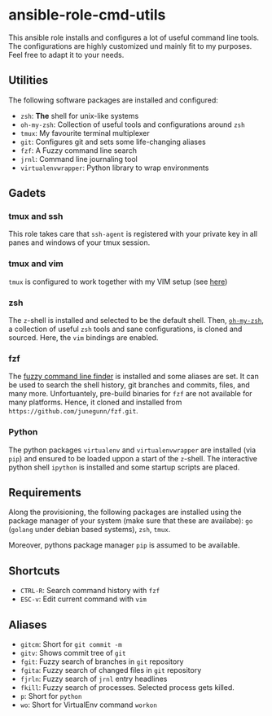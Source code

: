 # ansible-role-cmd-utils

This ansible role installs and configures a lot of useful command line
tools. The configurations are highly customized und mainly fit to my
purposes. Feel free to adapt it to your needs.

## Utilities

The following software packages are installed and configured:

- `zsh`: **The** shell for unix-like systems
- `oh-my-zsh`: Collection of useful tools and configurations around `zsh`
- `tmux`: My favourite terminal multiplexer
- `git`: Configures git and sets some life-changing aliases
- `fzf`: A Fuzzy command line search
- `jrnl`: Command line journaling tool
- `virtualenvwrapper`: Python library to wrap environments

## Gadets

### tmux and ssh

This role takes care that `ssh-agent` is registered with your private
key in all panes and windows of your tmux session.

### tmux and vim

`tmux` is configured to work together with my VIM setup (see
[here](https://github.com/windisch/vim))

### zsh

The `z`-shell is installed and selected to be the default shell. Then,
[`oh-my-zsh`](http://github.com/robbyrussel/oh-my-zsh), a collection
of useful `zsh` tools and sane configurations, is cloned and sourced.
Here, the `vim` bindings are enabled.

### fzf

The [fuzzy command line finder](https://github.com/junegunn/fzf.git)
is installed and some aliases are set. It can be used to search the
shell history, git branches and commits, files, and many more.
Unfortuantely, pre-build binaries for `fzf` are not available for many
platforms. Hence, it cloned and installed from
`https://github.com/junegunn/fzf.git`.

### Python
The python packages `virtualenv` and `virtualenvwrapper` are installed
(via `pip`) and ensured to be loaded uppon a start of the `z`-shell.
The interactive python shell `ipython` is installed and some startup
scripts are placed.

## Requirements

Along the provisioning, the following packages are installed using the
package manager of your system (make sure that these are availabe):
`go` (`golang` under debian based systems), `zsh`, `tmux`.

Moreover, pythons package manager `pip` is assumed to be available.

## Shortcuts

- `CTRL-R`: Search command history with `fzf`
- `ESC-v`: Edit current command with `vim` 

## Aliases

- `gitcm`: Short for `git commit -m`
- `gitv`: Shows commit tree of `git`
- `fgit`: Fuzzy search of branches in `git` repository
- `fgita`: Fuzzy search of changed files in `git` repository
- `fjrln`: Fuzzy search of `jrnl` entry headlines
- `fkill`: Fuzzy search of processes. Selected process gets killed.
- `p`: Short for `python`
- `wo`: Short for VirtualEnv command `workon`
